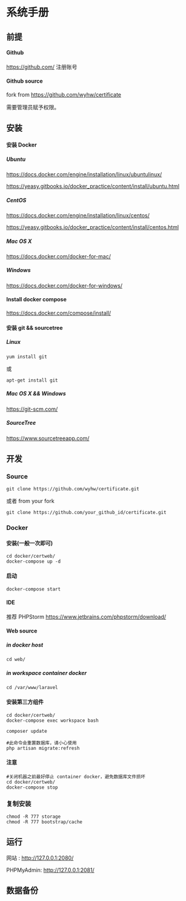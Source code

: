 # 系统手册
## 前提

#### Github 
<https://github.com/> 注册账号

#### Github source
fork from <https://github.com/wyhw/certificate>

需要管理员赋予权限。


## 安装

#### 安装 Docker

##### Ubuntu
<https://docs.docker.com/engine/installation/linux/ubuntulinux/>

<https://yeasy.gitbooks.io/docker_practice/content/install/ubuntu.html>
	
##### CentOS
<https://docs.docker.com/engine/installation/linux/centos/>

<https://yeasy.gitbooks.io/docker_practice/content/install/centos.html>
	
##### Mac OS X
<https://docs.docker.com/docker-for-mac/>
	
##### Windows
<https://docs.docker.com/docker-for-windows/>
	
#### Install docker compose
<https://docs.docker.com/compose/install/>

#### 安装 git && sourcetree

##### Linux
	yum install git
或

	apt-get install git
	

##### Mac OS X  && Windows

<https://git-scm.com/>


##### SourceTree
<https://www.sourcetreeapp.com/>
	 


## 开发

### Source

	git clone https://github.com/wyhw/certificate.git
或者 from your fork

	git clone https://github.com/your_github_id/certificate.git

### Docker

#### 安装(一般一次即可)

	cd docker/certweb/
	docker-compose up -d

#### 启动
	docker-compose start
	

#### IDE
推荐 PHPStorm <https://www.jetbrains.com/phpstorm/download/>


#### Web source

##### in docker host
	cd web/
##### in workspace container docker
	cd /var/www/laravel
	
#### 安装第三方组件
	cd docker/certweb/
	docker-compose exec workspace bash
	
	composer update
	
	#此命令会重置数据库，请小心使用
	php artisan migrate:refresh
	
#### 注意
	#关闭机器之前最好停止 container docker，避免数据库文件损坏
	cd docker/certweb/
	docker-compose stop

### 复制安装
	chmod -R 777 storage
	chmod -R 777 bootstrap/cache
	
	
## 运行
网站 : <http://127.0.0.1:2080/>

PHPMyAdmin: <http://127.0.0.1:2081/>



## 数据备份


